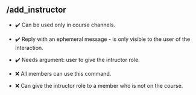 ## /add_instructor

- :heavy_check_mark: Can be used only in course channels.
- :heavy_check_mark: Reply with an ephemeral message - is only visible to the user of the interaction.
- :heavy_check_mark: Needs argument: user to give the intructor role.

- :x: All members can use this command.
- :x: Can give the intructor role to a member who is not on the course.